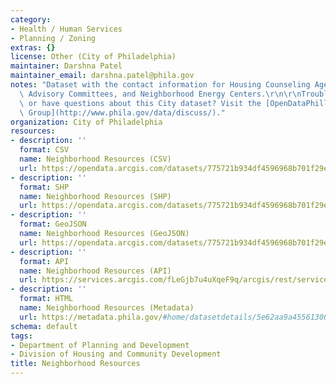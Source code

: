 ```yaml
---
category:
- Health / Human Services
- Planning / Zoning
extras: {}
license: Other (City of Philadelphia)
maintainer: Darshna Patel
maintainer_email: darshna.patel@phila.gov
notes: "Dataset with the contact information for Housing Counseling Agencies, Neighborhood\
  \ Advisory Committees, and Neighborhood Energy Centers.\r\n\r\nTrouble downloading\
  \ or have questions about this City dataset? Visit the [OpenDataPhilly Discussion\
  \ Group](http://www.phila.gov/data/discuss/)."
organization: City of Philadelphia
resources:
- description: ''
  format: CSV
  name: Neighborhood Resources (CSV)
  url: https://opendata.arcgis.com/datasets/775721b934df4596968b701f29e61784_0.csv
- description: ''
  format: SHP
  name: Neighborhood Resources (SHP)
  url: https://opendata.arcgis.com/datasets/775721b934df4596968b701f29e61784_0.zip
- description: ''
  format: GeoJSON
  name: Neighborhood Resources (GeoJSON)
  url: https://opendata.arcgis.com/datasets/775721b934df4596968b701f29e61784_0.geojson
- description: ''
  format: API
  name: Neighborhood Resources (API)
  url: https://services.arcgis.com/fLeGjb7u4uXqeF9q/arcgis/rest/services/NeighborhoodResources/FeatureServer/0/query?outFields=*&where=1%3D1
- description: ''
  format: HTML
  name: Neighborhood Resources (Metadata)
  url: https://metadata.phila.gov/#home/datasetdetails/5e62aa9a455613001756d098/representationdetails/5e62aa9b455613001756d09c/
schema: default
tags:
- Department of Planning and Development
- Division of Housing and Community Development
title: Neighborhood Resources
---
```

